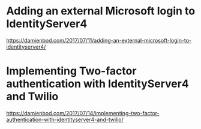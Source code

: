 # Adding an external Microsoft login to IdentityServer4

https://damienbod.com/2017/07/11/adding-an-external-microsoft-login-to-identityserver4/

# Implementing Two-factor authentication with IdentityServer4 and Twilio

https://damienbod.com/2017/07/14/implementing-two-factor-authentication-with-identityserver4-and-twilio/
